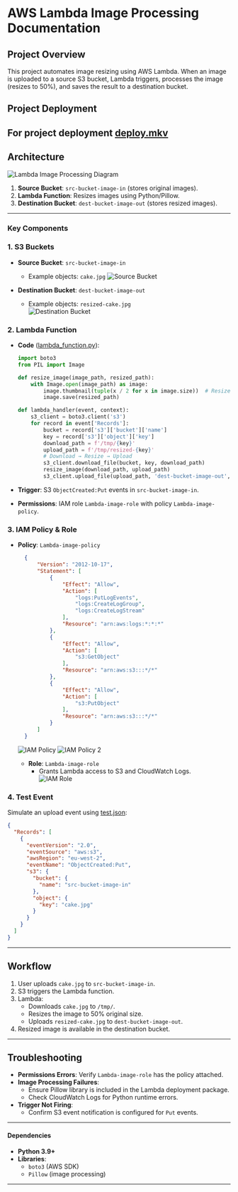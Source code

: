 # AWS Lambda Image Processing Documentation  

## **Project Overview**  
This project automates image resizing using AWS Lambda. When an image is uploaded to a source S3 bucket, Lambda triggers, processes the image (resizes to 50%), and saves the result to a destination bucket.  

## **Project Deployment**
For project deployment [deploy.mkv](https://drive.google.com/drive/folders/13yBcBNzPIiinOPi0GQ3oJkS33JOzvy2T?usp=drive_link)
---

## **Architecture**  
![Lambda Image Processing Diagram](snaps/Lambda_Image_Processing.png)  
1. **Source Bucket**: `src-bucket-image-in` (stores original images).  
2. **Lambda Function**: Resizes images using Python/Pillow.  
3. **Destination Bucket**: `dest-bucket-image-out` (stores resized images).  

---

### **Key Components**  

### **1. S3 Buckets**  
- **Source Bucket**: `src-bucket-image-in`  
  - Example objects: `cake.jpg`
  ![Source Bucket](snaps/src-s3.jpg)  

- **Destination Bucket**: `dest-bucket-image-out`  
  - Example objects: `resized-cake.jpg`  
  ![Destination Bucket](snaps/dest-s3.jpg)  

### **2. Lambda Function**  
- **Code** ([lambda_function.py](aws-serverless-image-processor/lambda_function.py)):  
  ```python
  import boto3
  from PIL import Image

  def resize_image(image_path, resized_path):
      with Image.open(image_path) as image:
          image.thumbnail(tuple(x / 2 for x in image.size))  # Resize to 50%
          image.save(resized_path)

  def lambda_handler(event, context):
      s3_client = boto3.client('s3')
      for record in event['Records']:
          bucket = record['s3']['bucket']['name']
          key = record['s3']['object']['key']
          download_path = f'/tmp/{key}'
          upload_path = f'/tmp/resized-{key}'
          # Download → Resize → Upload
          s3_client.download_file(bucket, key, download_path)
          resize_image(download_path, upload_path)
          s3_client.upload_file(upload_path, 'dest-bucket-image-out', f'resized-{key}')
  ```

- **Trigger**: S3 `ObjectCreated:Put` events in `src-bucket-image-in`.  
- **Permissions**: IAM role `Lambda-image-role` with policy `Lambda-image-policy`.  

### **3. IAM Policy & Role**  

- **Policy**: `Lambda-image-policy`  
  ```json
    {
        "Version": "2012-10-17",
        "Statement": [
            {
                "Effect": "Allow",
                "Action": [
                    "logs:PutLogEvents",
                    "logs:CreateLogGroup",
                    "logs:CreateLogStream"
                ],
                "Resource": "arn:aws:logs:*:*:*"
            },
            {
                "Effect": "Allow",
                "Action": [
                    "s3:GetObject"
                ],
                "Resource": "arn:aws:s3:::*/*"
            },
            {
                "Effect": "Allow",
                "Action": [
                    "s3:PutObject"
                ],
                "Resource": "arn:aws:s3:::*/*"
            }
        ]
    }
  ```
  ![IAM Policy](snaps/policy_s3.jpg)
  ![IAM Policy 2](snaps/policy_s3_2.jpg)  

  - **Role**: `Lambda-image-role`  
    - Grants Lambda access to S3 and CloudWatch Logs.  
        ![IAM Role](snaps/role_s3.jpg)  


### **4. Test Event**  
Simulate an upload event using [test.json](aws-serverless-image-processor/test.json):  
```json
{
  "Records": [
    {
      "eventVersion": "2.0",
      "eventSource": "aws:s3",
      "awsRegion": "eu-west-2",
      "eventName": "ObjectCreated:Put",
      "s3": {
        "bucket": {
          "name": "src-bucket-image-in"
        },
        "object": {
          "key": "cake.jpg"
        }
      }
    }
  ]
}
```

---

## **Workflow**  
1. User uploads `cake.jpg` to `src-bucket-image-in`.  
2. S3 triggers the Lambda function.  
3. Lambda:  
   - Downloads `cake.jpg` to `/tmp/`.  
   - Resizes the image to 50% original size.  
   - Uploads `resized-cake.jpg` to `dest-bucket-image-out`.  
4. Resized image is available in the destination bucket.  

---

## **Troubleshooting**  
- **Permissions Errors**: Verify `Lambda-image-role` has the policy attached.  
- **Image Processing Failures**:  
  - Ensure Pillow library is included in the Lambda deployment package.  
  - Check CloudWatch Logs for Python runtime errors.  
- **Trigger Not Firing**:  
  - Confirm S3 event notification is configured for `Put` events.  

---

#### **Dependencies**  
- **Python 3.9+**  
- **Libraries**:  
  - `boto3` (AWS SDK)  
  - `Pillow` (image processing)  

---
